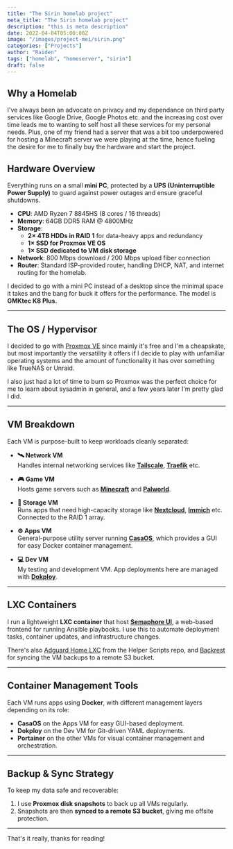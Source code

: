 ```yaml
---
title: "The Sirin homelab project"
meta_title: "The Sirin homelab project"
description: "this is meta description"
date: 2022-04-04T05:00:00Z
image: "/images/project-mei/sirin.png"
categories: ["Projects"]
author: "Raiden"
tags: ["homelab", "homeserver", "sirin"]
draft: false
---
```


## Why a Homelab

I've always been an advocate on privacy and my dependance on third party services like Google Drive, Google Photos etc. and the increasing cost over time leads me to
wanting to self host all these services for my personal needs. Plus, one of my friend had a server that was a bit too underpowered for hosting a Minecraft server we were playing at the time, hence fueling the desire for me to finally buy the hardware and start the project.

## Hardware Overview

Everything runs on a small **mini PC**, protected by a **UPS (Uninterruptible Power Supply)** to guard against power outages and ensure graceful shutdowns.

- **CPU**: AMD Ryzen 7 8845HS (8 cores / 16 threads)  
- **Memory**: 64GB DDR5 RAM @ 4800MHz  
- **Storage**:
  - **2× 4TB HDDs in RAID 1** for data-heavy apps and redundancy
  - **1× SSD for Proxmox VE OS**
  - **1× SSD dedicated to VM disk storage**
- **Network**: 800 Mbps download / 200 Mbps upload fiber connection  
- **Router**: Standard ISP-provided router, handling DHCP, NAT, and internet routing for the homelab.

I decided to go with a mini PC instead of a desktop since the minimal space it takes and the bang for buck it offers for the performance. The model is **GMKtec K8 Plus.**

---

## The OS / Hypervisor

I decided to go with [Proxmox VE](https://www.proxmox.com/en/products/proxmox-virtual-environment/overview) since mainly it's free and I'm a cheapskate, but most importantly the versatility it offers if I decide to play with unfamiliar operating systems and the amount of functionality it has over something like TrueNAS or Unraid.

I also just had a lot of time to burn so Proxmox was the perfect choice for me to learn about sysadmin in general, and a few years later I'm pretty glad I did.

---

## VM Breakdown

Each VM is purpose-built to keep workloads cleanly separated:

- **🛰️ Network VM**  
  Handles internal networking services like **[Tailscale](https://tailscale.com/)**, **[Traefik](https://traefik.io/traefik)** etc.

- **🎮 Game VM**  
  Hosts game servers such as **[Minecraft](https://www.minecraft.net/)** and **[Palworld](https://store.steampowered.com/app/1623730/Palworld/)**.

- **💾 Storage VM**  
  Runs apps that need high-capacity storage like **[Nextcloud](https://nextcloud.com/)**, **[Immich](https://immich.app/)** etc. Connected to the RAID 1 array.

- **⚙️ Apps VM**  
  General-purpose utility server running **[CasaOS](https://casaos.zimaspace.com/)**, which provides a GUI for easy Docker container management.

- **💻 Dev VM**  
  My testing and development VM. App deployments here are managed with **[Dokploy](https://dokploy.com/)**.

---

## LXC Containers

I run a lightweight **LXC container** that host **[Semaphore UI](https://semaphoreui.com/)**, a web-based frontend for running Ansible playbooks. I use this to automate deployment tasks, container updates, and infrastructure changes.

There's also [Adguard Home LXC](https://community-scripts.github.io/ProxmoxVE/scripts?id=adguard) from the Helper Scripts repo, and [Backrest](https://community-scripts.github.io/ProxmoxVE/scripts?id=backrest) for syncing the VM backups to a remote S3 bucket.

---

## Container Management Tools

Each VM runs apps using **Docker**, with different management layers depending on its role:

- **CasaOS** on the Apps VM for easy GUI-based deployment.
- **Dokploy** on the Dev VM for Git-driven YAML deployments.
- **Portainer** on the other VMs for visual container management and orchestration.

---

## Backup & Sync Strategy

To keep my data safe and recoverable:

1. I use **Proxmox disk snapshots** to back up all VMs regularly.
2. Snapshots are then **synced to a remote S3 bucket**, giving me offsite protection.

---

That's it really, thanks for reading!
